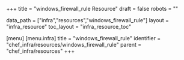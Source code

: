 +++
title = "windows_firewall_rule Resource"
draft = false
robots = ""

data_path = ["infra","resources","windows_firewall_rule"]
layout = "infra_resource"
toc_layout = "infra_resource_toc"

[menu]
  [menu.infra]
    title = "windows_firewall_rule"
    identifier = "chef_infra/resources/windows_firewall_rule"
    parent = "chef_infra/resources"
+++

<!-- The contents of this page are automatically generated from the windows_firewall_rule.yaml file in the data/infra/resources directory. -->
<!-- To suggest a change, edit the https://github.com/chef/chef/blob/main/lib/chef/resource/windows_firewall_rule.rb file and submit a pull request to the https://github.com/chef/chef repository. -->
<!-- markdownlint-disable-file -->
